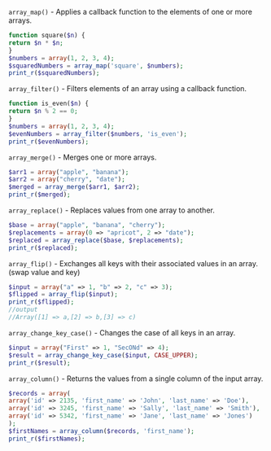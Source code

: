 
`array_map()` - Applies a callback function to the elements of one or more arrays.
```php
function square($n) { 
return $n * $n; 
} 
$numbers = array(1, 2, 3, 4); 
$squaredNumbers = array_map('square', $numbers); 
print_r($squaredNumbers);
```

`array_filter()` - Filters elements of an array using a callback function. 
```php
function is_even($n) {
return $n % 2 == 0; 
} 
$numbers = array(1, 2, 3, 4); 
$evenNumbers = array_filter($numbers, 'is_even'); 
print_r($evenNumbers);
```

`array_merge()` - Merges one or more arrays. 
```php
$arr1 = array("apple", "banana"); 
$arr2 = array("cherry", "date"); 
$merged = array_merge($arr1, $arr2);
print_r($merged);
```

`array_replace()` - Replaces values from one array to another. 
```php
$base = array("apple", "banana", "cherry"); 
$replacements = array(0 => "apricot", 2 => "date"); 
$replaced = array_replace($base, $replacements); 
print_r($replaced);
```

`array_flip()` - Exchanges all keys with their associated values in an array. (swap value and key)
```php
$input = array("a" => 1, "b" => 2, "c" => 3); 
$flipped = array_flip($input); 
print_r($flipped);
//output
//Array([1] => a,[2] => b,[3] => c)
```
`array_change_key_case()` - Changes the case of all keys in an array. 
```php
$input = array("First" => 1, "SecONd" => 4); 
$result = array_change_key_case($input, CASE_UPPER); 
print_r($result);
```

`array_column()` - Returns the values from a single column of the input array. 
```php
$records = array( 
array('id' => 2135, 'first_name' => 'John', 'last_name' => 'Doe'), 
array('id' => 3245, 'first_name' => 'Sally', 'last_name' => 'Smith'), 
array('id' => 5342, 'first_name' => 'Jane', 'last_name' => 'Jones') 
);
$firstNames = array_column($records, 'first_name'); 
print_r($firstNames);
```